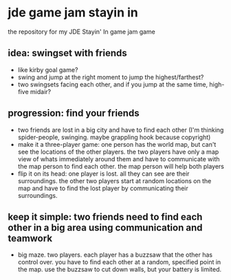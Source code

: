 # jde game jam stayin in
 the repository for my JDE Stayin' In game jam game
 
## idea: swingset with friends
- like kirby goal game?
- swing and jump at the right moment to jump the highest/farthest?
- two swingsets facing each other, and if you jump at the same time, high-five midair?

## progression: find your friends
- two friends are lost in a big city and have to find each other (I'm thinking spider-people, swinging. maybe grappling hook because copyright)
- make it a three-player game: one person has the world map, but can't see the locations of the other players. the two players have only a map view of whats immediately around them and have to communicate with the map person to find each other. the map person will help both players
- flip it on its head: one player is lost. all they can see are their surroundings. the other two players start at random locations on the map and have to find the lost player by communicating their surroundings.

## keep it simple: two friends need to find each other in a big area using communication and teamwork
- big maze. two players. each player has a buzzsaw that the other has control over. you have to find each other at a random, specified point in the map. use the buzzsaw to cut down walls, but your battery is limited.
